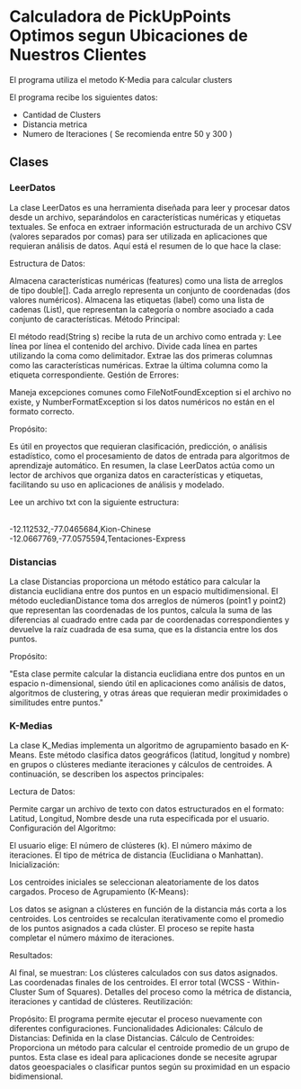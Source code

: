 <h1>Calculadora de PickUpPoints Optimos segun Ubicaciones de Nuestros Clientes</h1>
<p>El programa utiliza el metodo K-Media para calcular clusters</p>
<p>El programa recibe los siguientes datos:</p>
<ul>
	<li> Cantidad de Clusters </li>
	<li> Distancia metrica </li>
	<li> Numero de Iteraciones ( Se recomienda entre 50 y 300 ) </li>
</ul>


<h2>Clases</h2>
<h3>LeerDatos</h3>

<p>La clase LeerDatos es una herramienta diseñada para leer y procesar datos desde un archivo, separándolos en características numéricas y etiquetas textuales. Se enfoca en extraer información estructurada de un archivo CSV (valores separados por comas) para ser utilizada en aplicaciones que requieran análisis de datos. Aquí está el resumen de lo que hace la clase:

Estructura de Datos:

Almacena características numéricas (features) como una lista de arreglos de tipo double[]. Cada arreglo representa un conjunto de coordenadas (dos valores numéricos).
Almacena las etiquetas (label) como una lista de cadenas (List<String>), que representan la categoría o nombre asociado a cada conjunto de características.
Método Principal:

El método read(String s) recibe la ruta de un archivo como entrada y:
Lee línea por línea el contenido del archivo.
Divide cada línea en partes utilizando la coma como delimitador.
Extrae las dos primeras columnas como las características numéricas.
Extrae la última columna como la etiqueta correspondiente.
Gestión de Errores:

Maneja excepciones comunes como FileNotFoundException si el archivo no existe, y NumberFormatException si los datos numéricos no están en el formato correcto.

Propósito:

Es útil en proyectos que requieran clasificación, predicción, o análisis estadístico, como el procesamiento de datos de entrada para algoritmos de aprendizaje automático.
En resumen, la clase LeerDatos actúa como un lector de archivos que organiza datos en características y etiquetas, facilitando su uso en aplicaciones de análisis y modelado.</p>

<p>Lee un archivo txt con la siguiente estructura: 
  
  <br> -12.112532,-77.0465684,Kion-Chinese
	<br> -12.0667769,-77.0575594,Tentaciones-Express </p>

 <h3>Distancias</h3>
<p>La clase Distancias proporciona un método estático para calcular la distancia euclidiana entre dos puntos en un espacio multidimensional. El método eucledianDistance toma dos arreglos de números (point1 y point2) que representan las coordenadas de los puntos, calcula la suma de las diferencias al cuadrado entre cada par de coordenadas correspondientes y devuelve la raíz cuadrada de esa suma, que es la distancia entre los dos puntos.

Propósito:

"Esta clase permite calcular la distancia euclidiana entre dos puntos en un espacio n-dimensional, siendo útil en aplicaciones como análisis de datos, algoritmos de clustering, y otras áreas que requieran medir proximidades o similitudes entre puntos."</p>

 <h3>K-Medias</h3>
<p>La clase K_Medias implementa un algoritmo de agrupamiento basado en K-Means. Este método clasifica datos geográficos (latitud, longitud y nombre) en grupos o clústeres mediante iteraciones y cálculos de centroides. A continuación, se describen los aspectos principales:

Lectura de Datos:

Permite cargar un archivo de texto con datos estructurados en el formato: Latitud, Longitud, Nombre desde una ruta especificada por el usuario.
Configuración del Algoritmo:

El usuario elige:
El número de clústeres (k).
El número máximo de iteraciones.
El tipo de métrica de distancia (Euclidiana o Manhattan).
Inicialización:

Los centroides iniciales se seleccionan aleatoriamente de los datos cargados.
Proceso de Agrupamiento (K-Means):

Los datos se asignan a clústeres en función de la distancia más corta a los centroides.
Los centroides se recalculan iterativamente como el promedio de los puntos asignados a cada clúster.
El proceso se repite hasta completar el número máximo de iteraciones.

Resultados:

Al final, se muestran:
Los clústeres calculados con sus datos asignados.
Las coordenadas finales de los centroides.
El error total (WCSS - Within-Cluster Sum of Squares).
Detalles del proceso como la métrica de distancia, iteraciones y cantidad de clústeres.
Reutilización:

Propósito:
El programa permite ejecutar el proceso nuevamente con diferentes configuraciones.
Funcionalidades Adicionales:
Cálculo de Distancias:
Definida en la clase Distancias.
Cálculo de Centroides:
Proporciona un método para calcular el centroide promedio de un grupo de puntos.
Esta clase es ideal para aplicaciones donde se necesite agrupar datos geoespaciales o clasificar puntos según su proximidad en un espacio bidimensional.</p>


